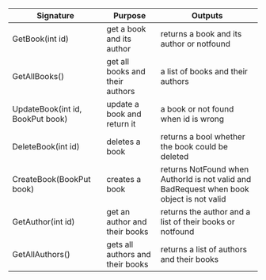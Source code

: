 ﻿| Signature                        | Purpose                          | Outputs                                                                                  |
|----------------------------------|----------------------------------|------------------------------------------------------------------------------------------|
| GetBook(int id)                  | get a book and its author        | returns a book and its author or notfound                                                |
| GetAllBooks()                    | get all books and their authors  | a list of books and their authors                                                        |
| UpdateBook(int id, BookPut book) | update a book and return it      | a book or not found when id is wrong                                                     |
| DeleteBook(int id)               | deletes a book                   | returns a bool whether the book could be deleted                                         |
| CreateBook(BookPut book)         | creates a book                   | returns NotFound when AuthorId is not valid and BadRequest when book object is not valid |
| GetAuthor(int id)                | get an author and their books    | returns the author and a list of their books or notfound                                 |
| GetAllAuthors()                  | gets all authors and their books | returns a list of authors and their books                                                |